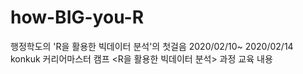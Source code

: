 # how-BIG-you-R
행정학도의 'R을 활용한 빅데이터 분석'의 첫걸음
2020/02/10~ 2020/02/14 konkuk 커리어마스터 캠프 <R을 활용한 빅데이터 분석> 과정 교육 내용
